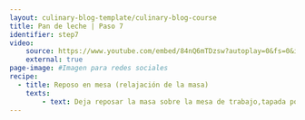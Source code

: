 ```yaml
---
layout: culinary-blog-template/culinary-blog-course
title: Pan de leche | Paso 7
identifier: step7
video: 
    source: https://www.youtube.com/embed/84nQ6mTDzsw?autoplay=0&fs=0&iv_load_policy=3&showinfo=0&rel=0&cc_load_policy=0&start=0&end=0&origin=https://youtubeembedcode.com
    external: true
page-image: #Imagen para redes sociales
recipe:
  - title: Reposo en mesa (relajación de la masa)
    texts:
        - text: Deja reposar la masa sobre la mesa de trabajo,tapada por diez (10) minutos.
---
```

